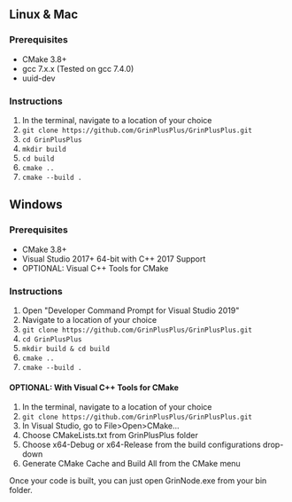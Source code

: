 
## Linux & Mac

### Prerequisites

* CMake 3.8+
* gcc 7.x.x (Tested on gcc 7.4.0)
* uuid-dev

### Instructions

1. In the terminal, navigate to a location of your choice
1. `git clone https://github.com/GrinPlusPlus/GrinPlusPlus.git`
1. `cd GrinPlusPlus`
1. `mkdir build`
1. `cd build`
1. `cmake ..`
1. `cmake --build .`

## Windows

### Prerequisites

* CMake 3.8+
* Visual Studio 2017+ 64-bit with C++ 2017 Support
* OPTIONAL: Visual C++ Tools for CMake

### Instructions

1. Open "Developer Command Prompt for Visual Studio 2019"
1. Navigate to a location of your choice
1. `git clone https://github.com/GrinPlusPlus/GrinPlusPlus.git`
1. `cd GrinPlusPlus`
1. `mkdir build & cd build`
1. `cmake ..`
1. `cmake --build .`

#### OPTIONAL: With Visual C++ Tools for CMake

1. In the terminal, navigate to a location of your choice
1. `git clone https://github.com/GrinPlusPlus/GrinPlusPlus.git`
1. In Visual Studio, go to File>Open>CMake...
1. Choose CMakeLists.txt from GrinPlusPlus folder
1. Choose x64-Debug or x64-Release from the build configurations drop-down
1. Generate CMake Cache and Build All from the CMake menu

Once your code is built, you can just open GrinNode.exe from your bin folder.
